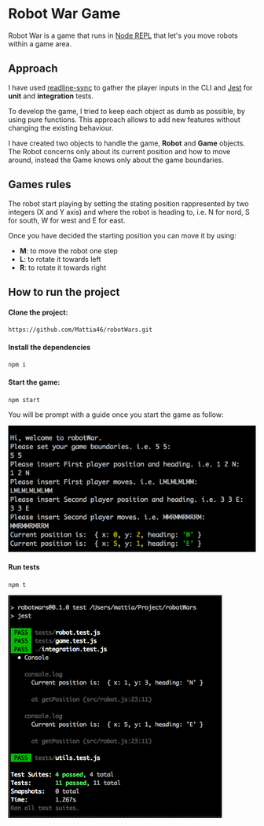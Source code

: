 # Robot War Game

Robot War is a game that runs in [Node REPL](https://nodejs.org/api/repl.html) that let's you move
robots within a game area.

## Approach

I have used [readline-sync](https://github.com/anseki/readline-sync) to gather the player inputs in the CLI and [Jest](https://jestjs.io/) for **unit** and
**integration** tests.

To develop the game, I tried to keep each object as dumb as possible, by using pure functions.
This approach allows to add new features without changing the existing behaviour.

I have created two objects to handle the game, **Robot** and **Game** objects.
The Robot concerns only about its current position and how to move around,
instead the Game knows only about the game boundaries.

## Games rules

The robot start playing by setting the stating position rappresented by two integers (X and Y axis) and where the robot is heading to, i.e. N for nord, S for south, W for west and E
for east.

Once you have decided the starting position you can move it by using:
 - **M**: to move the robot one step
 - **L**: to rotate it towards left
 - **R**: to rotate it towards right

## How to run the project

#### Clone the project:
```
https://github.com/Mattia46/robotWars.git
```
#### Install the dependencies
```
npm i
```
#### Start the game:

```
npm start
```

You will be prompt with a guide once you start the game as follow:

![game](game.png)

#### Run tests
```
npm t
```

![test](test.png)


